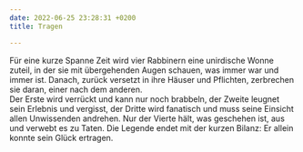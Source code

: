 ```yaml
---
date: 2022-06-25 23:28:31 +0200
title: Tragen

---
```

Für eine kurze Spanne Zeit wird vier Rabbinern eine unirdische Wonne zuteil, in der sie mit übergehenden Augen schauen, was immer war und immer ist. Danach, zurück versetzt in ihre Häuser und Pflichten, zerbrechen sie daran, einer nach dem anderen.  
Der Erste wird verrückt und kann nur noch brabbeln, der Zweite leugnet sein Erlebnis und vergisst, der Dritte wird fanatisch und muss seine Einsicht allen Unwissenden andrehen. Nur der Vierte hält, was geschehen ist, aus und verwebt es zu Taten. Die Legende endet mit der kurzen Bilanz: Er allein konnte sein Glück ertragen.